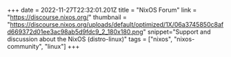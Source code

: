 +++
date = 2022-11-27T22:32:01.201Z
title = "NixOS Forum"
link = "https://discourse.nixos.org/"
thumbnail = "https://discourse.nixos.org/uploads/default/optimized/1X/06a3745850c8afd669372d01ee3ac98ab5d9fdc9_2_180x180.png"
snippet="Support and discussion about the NixOS (distro-linux)"
tags = ["nixos", "nixos-community", "linux"]
+++
